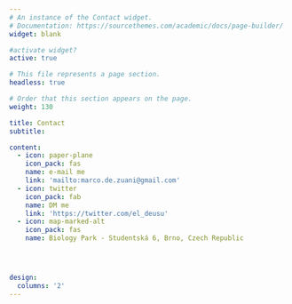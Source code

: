 ```yaml
---
# An instance of the Contact widget.
# Documentation: https://sourcethemes.com/academic/docs/page-builder/
widget: blank

#activate widget?
active: true

# This file represents a page section.
headless: true

# Order that this section appears on the page.
weight: 130

title: Contact
subtitle:

content:
  - icon: paper-plane
    icon_pack: fas
    name: e-mail me
    link: 'mailto:marco.de.zuani@gmail.com'
  - icon: twitter
    icon_pack: fab
    name: DM me
    link: 'https://twitter.com/el_deusu'
  - icon: map-marked-alt
    icon_pack: fas
    name: Biology Park - Studentská 6, Brno, Czech Republic




design:
  columns: '2'
---
```

